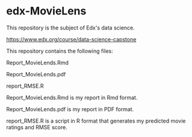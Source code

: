 # edx-MovieLens
This repository is the subject of Edx's data science.

https://www.edx.org/course/data-science-capstone

This repository contains the following files:

Report_MovieLends.Rmd

Report_MovieLends.pdf

report_RMSE.R

Report_MovieLends.Rmd is my report in Rmd format.

Report_MovieLends.pdf is my report in PDF format.

report_RMSE.R is a script in R format that generates my predicted movie ratings and RMSE score.
